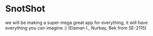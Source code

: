 # SnotShot
we will be making a super mega great app for everything, it will have everything you can imagine :) (Elaman I., Nurbay, Bek from SE-2115)
